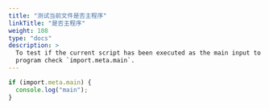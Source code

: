 ```yaml
---
title: "测试当前文件是否主程序"
linkTitle: "是否主程序"
weight: 108
type: "docs"
description: >
  To test if the current script has been executed as the main input to the
  program check `import.meta.main`.
---
```


```ts
if (import.meta.main) {
  console.log("main");
}
```
